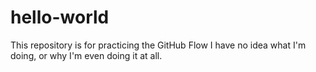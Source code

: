 # hello-world
This repository is for practicing the GitHub Flow
I have no idea what I'm doing, or why I'm even doing it at all.
